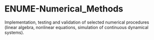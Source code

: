 # ENUME-Numerical_Methods

Implementation, testing and validation of selected numerical procedures (linear algebra, nonlinear equations, simulation of continuous dynamical systems).
